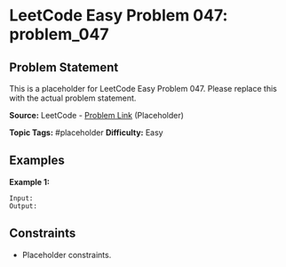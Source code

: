 # LeetCode Easy Problem 047: problem_047

## Problem Statement

This is a placeholder for LeetCode Easy Problem 047.
Please replace this with the actual problem statement.

**Source:** LeetCode - [Problem Link](https://leetcode.com/problems/problem-047/) (Placeholder)

**Topic Tags:** #placeholder
**Difficulty:** Easy

## Examples

**Example 1:**

```
Input:
Output:
```

## Constraints

- Placeholder constraints.
